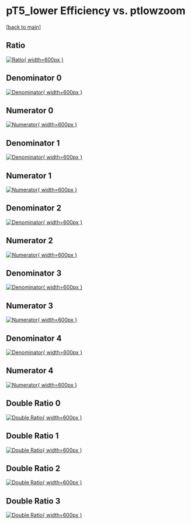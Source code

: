 # pT5_lower Efficiency vs. ptlowzoom

[[back to main](./)]



## Ratio

[![Ratio](../mtv/var/pT5_lower_base_13_-1_eff_ptlowzoom.png){ width=600px }](../mtv/var/pT5_lower_base_13_-1_eff_ptlowzoom.pdf)

## Denominator 0

[![Denominator](../mtv/den/pT5_lower_base_13_-1_eff_ptlowzoom_den0.png){ width=600px }](../mtv/den/pT5_lower_base_13_-1_eff_ptlowzoom_den0.pdf)

## Numerator 0

[![Numerator](../mtv/num/pT5_lower_base_13_-1_eff_ptlowzoom_num0.png){ width=600px }](../mtv/num/pT5_lower_base_13_-1_eff_ptlowzoom_num0.pdf)

## Denominator 1

[![Denominator](../mtv/den/pT5_lower_base_13_-1_eff_ptlowzoom_den1.png){ width=600px }](../mtv/den/pT5_lower_base_13_-1_eff_ptlowzoom_den1.pdf)

## Numerator 1

[![Numerator](../mtv/num/pT5_lower_base_13_-1_eff_ptlowzoom_num1.png){ width=600px }](../mtv/num/pT5_lower_base_13_-1_eff_ptlowzoom_num1.pdf)

## Denominator 2

[![Denominator](../mtv/den/pT5_lower_base_13_-1_eff_ptlowzoom_den2.png){ width=600px }](../mtv/den/pT5_lower_base_13_-1_eff_ptlowzoom_den2.pdf)

## Numerator 2

[![Numerator](../mtv/num/pT5_lower_base_13_-1_eff_ptlowzoom_num2.png){ width=600px }](../mtv/num/pT5_lower_base_13_-1_eff_ptlowzoom_num2.pdf)

## Denominator 3

[![Denominator](../mtv/den/pT5_lower_base_13_-1_eff_ptlowzoom_den3.png){ width=600px }](../mtv/den/pT5_lower_base_13_-1_eff_ptlowzoom_den3.pdf)

## Numerator 3

[![Numerator](../mtv/num/pT5_lower_base_13_-1_eff_ptlowzoom_num3.png){ width=600px }](../mtv/num/pT5_lower_base_13_-1_eff_ptlowzoom_num3.pdf)

## Denominator 4

[![Denominator](../mtv/den/pT5_lower_base_13_-1_eff_ptlowzoom_den4.png){ width=600px }](../mtv/den/pT5_lower_base_13_-1_eff_ptlowzoom_den4.pdf)

## Numerator 4

[![Numerator](../mtv/num/pT5_lower_base_13_-1_eff_ptlowzoom_num4.png){ width=600px }](../mtv/num/pT5_lower_base_13_-1_eff_ptlowzoom_num4.pdf)

## Double Ratio 0

[![Double Ratio](../mtv/ratio/pT5_lower_base_13_-1_eff_ptlowzoom_ratio0.png){ width=600px }](../mtv/ratio/pT5_lower_base_13_-1_eff_ptlowzoom_ratio0.pdf)

## Double Ratio 1

[![Double Ratio](../mtv/ratio/pT5_lower_base_13_-1_eff_ptlowzoom_ratio1.png){ width=600px }](../mtv/ratio/pT5_lower_base_13_-1_eff_ptlowzoom_ratio1.pdf)

## Double Ratio 2

[![Double Ratio](../mtv/ratio/pT5_lower_base_13_-1_eff_ptlowzoom_ratio2.png){ width=600px }](../mtv/ratio/pT5_lower_base_13_-1_eff_ptlowzoom_ratio2.pdf)

## Double Ratio 3

[![Double Ratio](../mtv/ratio/pT5_lower_base_13_-1_eff_ptlowzoom_ratio3.png){ width=600px }](../mtv/ratio/pT5_lower_base_13_-1_eff_ptlowzoom_ratio3.pdf)

